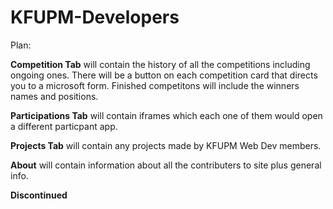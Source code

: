 # KFUPM-Developers
Plan:

**Competition Tab** 
will contain the history of all the competitions including ongoing ones.
There will be a button on each competition card that directs you to a microsoft form.
Finished competitons will include the winners names and positions.

**Participations Tab** 
will contain iframes which each one of them would open a different particpant app.

**Projects Tab** 
will contain any projects made by KFUPM Web Dev members.

**About** will contain information about all the contributers to site plus general info.


******Discontinued******

